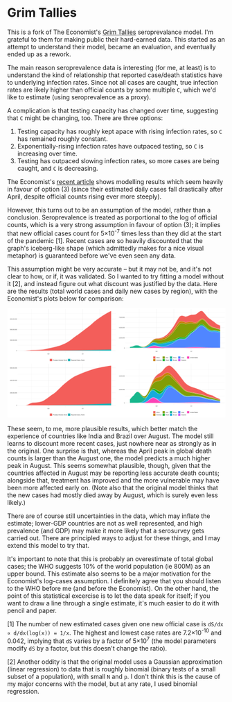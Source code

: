 Grim Tallies
============

This is a fork of The Economist's [Grim Tallies](https://github.com/TheEconomist/Grim-Tallies) seroprevalance model. I'm grateful to them for making public their hard-earned data. This started as an attempt to understand their model, became an evaluation, and eventually ended up as a rework.

The main reason seroprevalence data is interesting (for me, at least) is to understand the kind of relationship that reported case/death statistics have to underlying infection rates. Since not all cases are caught, true infection rates are likely higher than official counts by some multiple `C`, which we'd like to estimate (using seroprevalence as a proxy).

A complication is that testing capacity has changed over time, suggesting that `C` might be changing, too. There are three options:

1. Testing capacity has roughly kept apace with rising infection rates, so `C` has remained roughly constant.
2. Exponentially-rising infection rates have outpaced testing, so `C` is increasing over time.
3. Testing has outpaced slowing infection rates, so more cases are being caught, and `C` is decreasing.

The Economist's [recent article](https://www.economist.com/briefing/2020/09/26/the-covid-19-pandemic-is-worse-than-official-figures-show) shows modelling results which seem heavily in favour of option (3) (since their estimated daily cases fall drastically after April, despite official counts rising ever more steeply).

However, this turns out to be an assumption of the model, rather than a conclusion. Seroprevalence is treated as porportional to the log of official counts, which is a very strong assumption in favour of option (3); it implies that new official cases count for 5×10<sup>-7</sup> times less than they did at the start of the pandemic [1]. Recent cases are so heavily discounted that the graph's iceberg-like shape (which admittedly makes for a nice visual metaphor) is guaranteed before we've even seen any data.

This assumption might be very accurate – but it may not be, and it's not clear to how, or if, it was validated. So I wanted to try fitting a model without it [2], and instead figure out what discount was justified by the data. Here are the results (total world cases and daily new cases by region), with the Economist's plots below for comparison:

![plot](plot.png)

These seem, to me, more plausible results, which better match the experience of countries like India and Brazil over August. The model still learns to discount more recent cases, just nowhere near as strongly as in the original. One surprise is that, whereas the April peak in global death counts is larger than the August one, the model predicts a much higher peak in August. This seems somewhat plausible, though, given that the countries affected in August may be reporting less accurate death counts; alongside that, treatment has improved and the more vulnerable may have been more affected early on. (Note also that the original model thinks that the new cases had mostly died away by August, which is surely even less likely.)

There are of course still uncertainties in the data, which may inflate the estimate; lower-GDP countries are not as well represented, and high prevalence (and GDP) may make it more likely that a serosurvey gets carried out. There are principled ways to adjust for these things, and I may extend this model to try that.

It's important to note that this is probably an overestimate of total global cases; the WHO suggests 10% of the world population (ie 800M) as an upper bound. This estimate also seems to be a major motivation for the Economist's log-cases assumption. I definitely agree that you should listen to the WHO before me (and before the Economist). On the other hand, the point of this statistical excercise is to let the data speak for itself; if you want to draw a line through a single estimate, it's much easier to do it with pencil and paper.

[1] The number of new estimated cases given one new official case is `dS/dx ∝ d/dx(log(x)) = 1/x`. The highest and lowest case rates are 7.2×10<sup>-10</sup> and 0.042, implying that `dS` varies by a factor of 5×10<sup>7</sup> (the model parameters modify `dS` by a factor, but this doesn't change the ratio).

[2] Another oddity is that the original model uses a Gaussian approximation (linear regression) to data that is roughly binomial (binary tests of a small subset of a population), with small `N` and `p`. I don't think this is the cause of my major concerns with the model, but at any rate, I used binomial regression.
